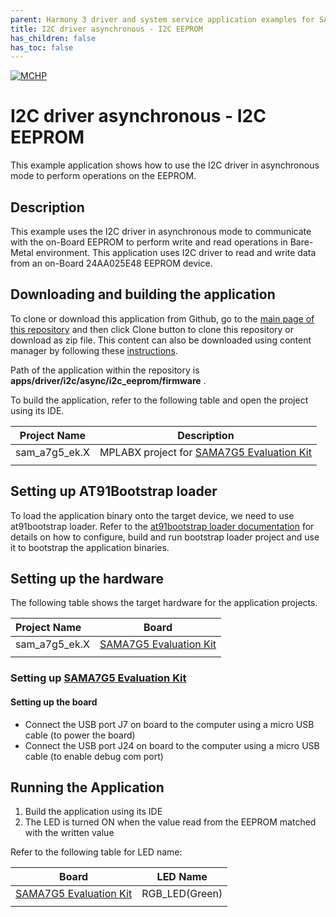 ```yaml
---
parent: Harmony 3 driver and system service application examples for SAMA7G5 family
title: I2C driver asynchronous - I2C EEPROM 
has_children: false
has_toc: false
---
```


[![MCHP](https://www.microchip.com/ResourcePackages/Microchip/assets/dist/images/logo.png)](https://www.microchip.com)

# I2C driver asynchronous - I2C EEPROM

This example application shows how to use the I2C driver in asynchronous mode to perform operations on the EEPROM.

## Description

This example uses the I2C driver in asynchronous mode to communicate with the on-Board EEPROM to perform write and read operations in Bare-Metal environment. This application uses I2C driver to read and write data from an on-Board 24AA025E48 EEPROM device.

## Downloading and building the application

To clone or download this application from Github, go to the [main page of this repository](https://github.com/Microchip-MPLAB-Harmony/core_apps_sam_a7g5) and then click Clone button to clone this repository or download as zip file.
This content can also be downloaded using content manager by following these [instructions](https://github.com/Microchip-MPLAB-Harmony/contentmanager/wiki).

Path of the application within the repository is **apps/driver/i2c/async/i2c_eeprom/firmware** .

To build the application, refer to the following table and open the project using its IDE.

| Project Name      | Description                                    |
| ----------------- | ---------------------------------------------- |
| sam_a7g5_ek.X | MPLABX project for [SAMA7G5 Evaluation Kit](https://www.microchip.com/en-us/development-tool/EV21H18A) |
|||

## Setting up AT91Bootstrap loader

To load the application binary onto the target device, we need to use at91bootstrap loader. Refer to the [at91bootstrap loader documentation](../../../../docs/readme_bootstrap.md) for details on how to configure, build and run bootstrap loader project and use it to bootstrap the application binaries.

## Setting up the hardware

The following table shows the target hardware for the application projects.

| Project Name| Board|
|:---------|:---------:|
| sam_a7g5_ek.X | [SAMA7G5 Evaluation Kit](https://www.microchip.com/en-us/development-tool/EV21H18A) |
|||

### Setting up [SAMA7G5 Evaluation Kit](https://www.microchip.com/en-us/development-tool/EV21H18A)

#### Setting up the board

- Connect the USB port J7 on board to the computer using a micro USB cable (to power the board)
- Connect the USB port J24 on board to the computer using a micro USB cable (to enable debug com port)

## Running the Application

1. Build the application using its IDE
2. The LED is turned ON when the value read from the EEPROM matched with the written value

Refer to the following table for LED name:

| Board | LED Name |
| ----- | -------- |
|  [SAMA7G5 Evaluation Kit](https://www.microchip.com/en-us/development-tool/EV21H18A)  | RGB_LED(Green) |
|||
